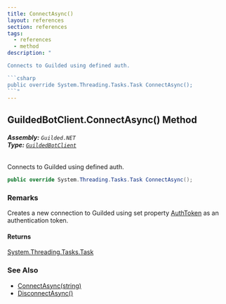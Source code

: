 ```yaml
---
title: ConnectAsync()
layout: references
section: references
tags:
  - references
  - method
description: "

Connects to Guilded using defined auth.

```csharp
public override System.Threading.Tasks.Task ConnectAsync();
```"
---
```


## GuildedBotClient.ConnectAsync() Method
###### **Assembly:** `Guilded.NET`<br/>**Type:** [`GuildedBotClient`](GuildedBotClient 'Guilded.NET.GuildedBotClient')

Connects to Guilded using defined auth.

```csharp
public override System.Threading.Tasks.Task ConnectAsync();
```

### Remarks
  
Creates a new connection to Guilded using set property [AuthToken](GuildedBotClient.AuthToken 'Guilded.NET.GuildedBotClient.AuthToken') as an authentication token.

#### Returns
[System.Threading.Tasks.Task](https://docs.microsoft.com/en-us/dotnet/api/System.Threading.Tasks.Task 'System.Threading.Tasks.Task')

### See Also
- [ConnectAsync(string)](GuildedBotClient.ConnectAsync(string) 'Guilded.NET.GuildedBotClient.ConnectAsync(string)')
- [DisconnectAsync()](AbstractGuildedClient.DisconnectAsync() 'Guilded.NET.AbstractGuildedClient.DisconnectAsync()')